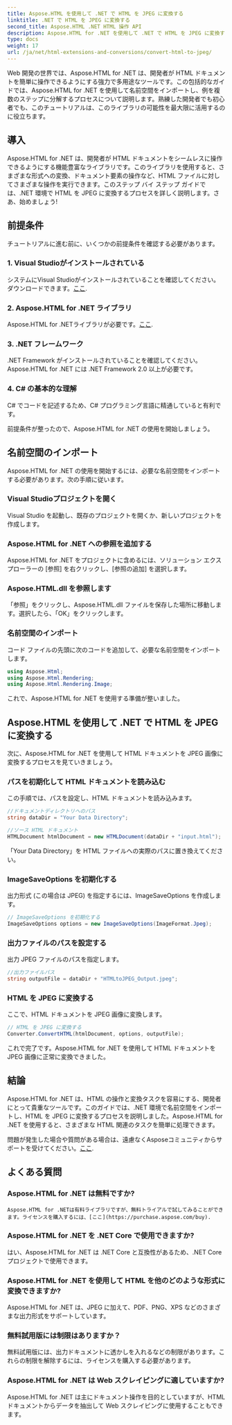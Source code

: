 ```yaml
---
title: Aspose.HTML を使用して .NET で HTML を JPEG に変換する
linktitle: .NET で HTML を JPEG に変換する
second_title: Aspose.HTML .NET HTML 操作 API
description: Aspose.HTML for .NET を使用して .NET で HTML を JPEG に変換する方法を学びます。Aspose.HTML for .NET のパワーを活用するためのステップバイステップ ガイドです。
type: docs
weight: 17
url: /ja/net/html-extensions-and-conversions/convert-html-to-jpeg/
---
```


Web 開発の世界では、Aspose.HTML for .NET は、開発者が HTML ドキュメントを簡単に操作できるようにする強力で多用途なツールです。この包括的なガイドでは、Aspose.HTML for .NET を使用して名前空間をインポートし、例を複数のステップに分解するプロセスについて説明します。熟練した開発者でも初心者でも、このチュートリアルは、このライブラリの可能性を最大限に活用するのに役立ちます。

## 導入

Aspose.HTML for .NET は、開発者が HTML ドキュメントをシームレスに操作できるようにする機能豊富なライブラリです。このライブラリを使用すると、さまざまな形式への変換、ドキュメント要素の操作など、HTML ファイルに対してさまざまな操作を実行できます。このステップ バイ ステップ ガイドでは、.NET 環境で HTML を JPEG に変換するプロセスを詳しく説明します。さあ、始めましょう!

## 前提条件

チュートリアルに進む前に、いくつかの前提条件を確認する必要があります。

### 1. Visual Studioがインストールされている
システムにVisual Studioがインストールされていることを確認してください。ダウンロードできます。[ここ](https://visualstudio.microsoft.com/downloads/).

### 2. Aspose.HTML for .NET ライブラリ
 Aspose.HTML for .NETライブラリが必要です。[ここ](https://releases.aspose.com/html/net/).

### 3. .NET フレームワーク
.NET Framework がインストールされていることを確認してください。Aspose.HTML for .NET には .NET Framework 2.0 以上が必要です。

### 4. C# の基本的な理解
C# でコードを記述するため、C# プログラミング言語に精通していると有利です。

前提条件が整ったので、Aspose.HTML for .NET の使用を開始しましょう。

## 名前空間のインポート

Aspose.HTML for .NET の使用を開始するには、必要な名前空間をインポートする必要があります。次の手順に従います。

### Visual Studioプロジェクトを開く

Visual Studio を起動し、既存のプロジェクトを開くか、新しいプロジェクトを作成します。

### Aspose.HTML for .NET への参照を追加する

Aspose.HTML for .NET をプロジェクトに含めるには、ソリューション エクスプローラーの [参照] を右クリックし、[参照の追加] を選択します。

### Aspose.HTML.dll を参照します

「参照」をクリックし、Aspose.HTML.dll ファイルを保存した場所に移動します。選択したら、「OK」をクリックします。

### 名前空間のインポート

コード ファイルの先頭に次のコードを追加して、必要な名前空間をインポートします。

```csharp
using Aspose.Html;
using Aspose.Html.Rendering;
using Aspose.Html.Rendering.Image;
```

これで、Aspose.HTML for .NET を使用する準備が整いました。

## Aspose.HTML を使用して .NET で HTML を JPEG に変換する

次に、Aspose.HTML for .NET を使用して HTML ドキュメントを JPEG 画像に変換するプロセスを見ていきましょう。

### パスを初期化して HTML ドキュメントを読み込む

この手順では、パスを設定し、HTML ドキュメントを読み込みます。

```csharp
//ドキュメントディレクトリへのパス
string dataDir = "Your Data Directory";

//ソース HTML ドキュメント
HTMLDocument htmlDocument = new HTMLDocument(dataDir + "input.html");
```

「Your Data Directory」を HTML ファイルへの実際のパスに置き換えてください。

### ImageSaveOptions を初期化する

出力形式 (この場合は JPEG) を指定するには、ImageSaveOptions を作成します。

```csharp
// ImageSaveOptions を初期化する
ImageSaveOptions options = new ImageSaveOptions(ImageFormat.Jpeg);
```

### 出力ファイルのパスを設定する

出力 JPEG ファイルのパスを指定します。

```csharp
//出力ファイルパス
string outputFile = dataDir + "HTMLtoJPEG_Output.jpeg";
```

### HTML を JPEG に変換する

ここで、HTML ドキュメントを JPEG 画像に変換します。

```csharp
// HTML を JPEG に変換する
Converter.ConvertHTML(htmlDocument, options, outputFile);
```

これで完了です。Aspose.HTML for .NET を使用して HTML ドキュメントを JPEG 画像に正常に変換できました。

## 結論

Aspose.HTML for .NET は、HTML の操作と変換タスクを容易にする、開発者にとって貴重なツールです。このガイドでは、.NET 環境で名前空間をインポートし、HTML を JPEG に変換するプロセスを説明しました。Aspose.HTML for .NET を使用すると、さまざまな HTML 関連のタスクを簡単に処理できます。

問題が発生した場合や質問がある場合は、遠慮なくAsposeコミュニティからサポートを受けてください。[ここ](https://forum.aspose.com/).

## よくある質問

### Aspose.HTML for .NET は無料ですか?
    Aspose.HTML for .NETは有料ライブラリですが、無料トライアルで試してみることができます。ライセンスを購入するには、[ここ](https://purchase.aspose.com/buy).

### Aspose.HTML for .NET を .NET Core で使用できますか?
   はい、Aspose.HTML for .NET は .NET Core と互換性があるため、.NET Core プロジェクトで使用できます。

### Aspose.HTML for .NET を使用して HTML を他のどのような形式に変換できますか?
   Aspose.HTML for .NET は、JPEG に加えて、PDF、PNG、XPS などのさまざまな出力形式をサポートしています。

### 無料試用版には制限はありますか？
   無料試用版には、出力ドキュメントに透かしを入れるなどの制限があります。これらの制限を解除するには、ライセンスを購入する必要があります。

### Aspose.HTML for .NET は Web スクレイピングに適していますか?
   Aspose.HTML for .NET は主にドキュメント操作を目的としていますが、HTML ドキュメントからデータを抽出して Web スクレイピングに使用することもできます。